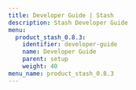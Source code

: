 ```yaml
---
title: Developer Guide | Stash
description: Stash Developer Guide
menu:
  product_stash_0.8.3:
    identifier: developer-guide
    name: Developer Guide
    parent: setup
    weight: 40
menu_name: product_stash_0.8.3
---
```


